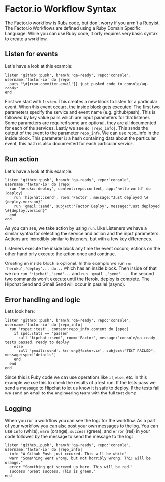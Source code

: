# Factor.io Workflow Syntax
The Factor.io workflow is Ruby code, but don't worry if you aren't a Rubyist. The Factor.io Workflows are defined using a Ruby Domain Specific Language. While you can use Ruby code, it only requires very basic syntax to create a workflow.


## Listen for events
Let's have a look at this example:

    listen 'github::push', branch:'qa-ready', repo:'console', username:'factor-io' do |repo|
      puts "\#{repo.commiter.email']} just pushed code to console/aq-ready"
    end

First we start with `listen`. This creates a new block to listen for a particular event. When this event occurs, the inside block gets executed. The first two parameters specify the service and event name (e.g. github/push). This is followed by key value pairs which are input parameters for that listener. Some parameters are required some are optional, they are all documented for each of the services. Lastly we see `do |repo_info|`. This sends the output of the event to the parameter `repo_info`. We can use repo_info in the inside block. This parameter is a hash containing data about the particular event, this hash is also documented for each particular service.

## Run action
Let's have a look at this example:

    listen 'github::push', branch:'qa-ready', repo:'console', username:'factor-io' do |repo|
      run 'heroku::deploy', content:repo.content, app:'hello-world' do |deploy|
        run 'hipchat::send', room:'Factor', message:"Just deployed \#{deploy.version}"
        run 'gmail::send', subject:'Factor Deploy', message:"Just deployed \#{deploy.version}"
      end
    end


As you can see, we take action by using `run`. Like Listeners we have a similar syntax for selecting the service and action and the input parameters. Actions are incredibly similar to listeners, but with a few key differences.

Listeners execute the inside block any time the event occurs; Actions on the other hand only execute the action once and continue.

Creating an inside block is optional. In this example we run `run 'heroku','deploy'... do...` which has an inside block. Then inside of that we run `run 'hipchat','send'...` and `run 'gmail','send'...`. The second two commands won't execute until the Heroku deploy is complete. The Hipchat Send and Gmail Send will occur in parallel (async).

## Error handling and logic
Lets look here:

    listen 'github::push', branch:'qa-ready', repo:'console', username:'factor-io' do |repo_info|
      run 'rspec::test', content:repo_info.content do |spec|
        if spec.stats == 'passed'
          call 'hipchat::send', room:'Factor', message:'console/qa-ready tests passed, ready to deploy'
        else
          call 'gmail::send', to:'eng@factor.io', subject:"TEST FAILED", message:spec['details']
        end
      end
    end

Since this is Ruby code we can use operations like `if`,`else`, etc. In this example we use this to check the results of a test run. If the tests pass we send a message to Hipchat to let us know it is safe to deploy. If the tests fail we send an email to the engineering team with the full test dump.

## Logging
When you run a workflow you can see the logs for the workflow. As a part of your workflow you can also post your own messages to the log. You can use `info` (white), `warn` (orange), `success` (green), and `error` (red) in your code followed by the message to send the message to the logs. 


    listen 'github……push', branch:'qa-ready', repo:'console', username:'factor-io' do |repo_info|
      info "A Github Push just occured. This will be white"
      warn "Something went wrong, but not horribly wrong. This will be orange."
      error "Something got screwed up here. This will be red."
      success "Great success. This is green."
    end

